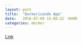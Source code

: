 ```yaml
---
layout: post
title:  "Dockerizando App"
date:   2016-07-09 15:06:22 -0400
categories: docker
---
```

<a href="https://tecnologiagourmet.wordpress.com/2016/06/09/dockerizando-uma-aplicacao-web/feed/">Link</a>
